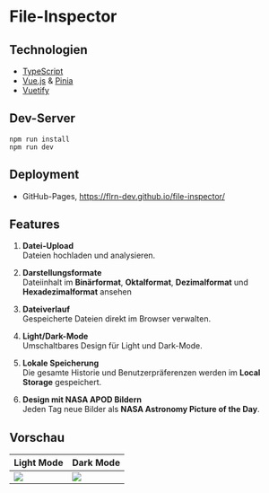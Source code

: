 # File-Inspector

## Technologien

- [TypeScript]()
- [Vue.js](https://vuejs.org/) & [Pinia]()  
- [Vuetify](https://vuetifyjs.com/)

## Dev-Server

```
npm run install
npm run dev
```

## Deployment

- GitHub-Pages, https://flrn-dev.github.io/file-inspector/

## Features

1. **Datei-Upload**  
  Dateien hochladen und analysieren.

2. **Darstellungsformate**  
  Dateiinhalt im **Binärformat**, **Oktalformat**, **Dezimalformat** und **Hexadezimalformat** ansehen

3. **Dateiverlauf**  
  Gespeicherte Dateien direkt im Browser verwalten.

4. **Light/Dark-Mode**  
  Umschaltbares Design für Light und Dark-Mode.

5. **Lokale Speicherung**  
  Die gesamte Historie und Benutzerpräferenzen werden im **Local Storage** gespeichert.

6. **Design mit NASA APOD Bildern**  
  Jeden Tag neue Bilder als **NASA Astronomy Picture of the Day**.

## Vorschau

| Light Mode | Dark Mode |
|------------|-----------|
| ![](preview-light.png) | ![](preview-dark.png) |
